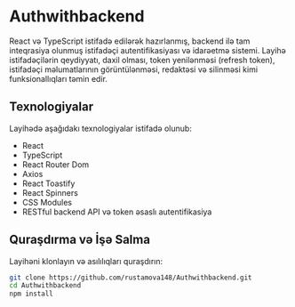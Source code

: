 # Authwithbackend

React və TypeScript istifadə edilərək hazırlanmış, backend ilə tam inteqrasiya olunmuş istifadəçi autentifikasiyası və idarəetmə sistemi. Layihə istifadəçilərin qeydiyyatı, daxil olması, token yenilənməsi (refresh token), istifadəçi məlumatlarının görüntülənməsi, redaktəsi və silinməsi kimi funksionallıqları təmin edir.

## Texnologiyalar

Layihədə aşağıdakı texnologiyalar istifadə olunub:
- React
- TypeScript
- React Router Dom
- Axios
- React Toastify
- React Spinners
- CSS Modules
- RESTful backend API və token əsaslı autentifikasiya

## Quraşdırma və İşə Salma

Layihəni klonlayın və asılılıqları quraşdırın:

```bash
git clone https://github.com/rustamova148/Authwithbackend.git
cd Authwithbackend
npm install

